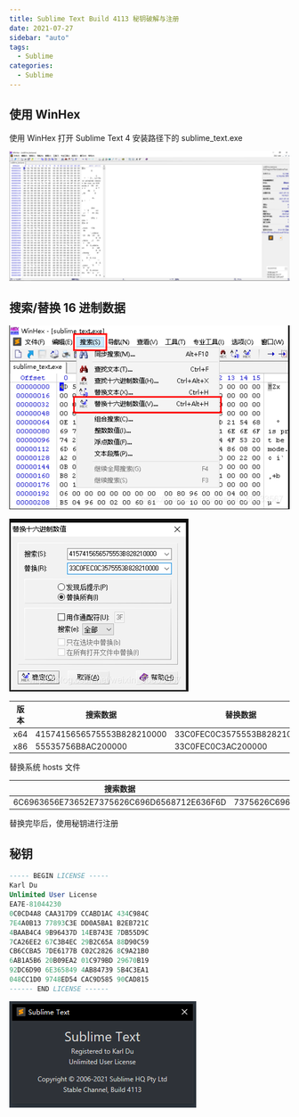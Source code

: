 ```yaml
---
title: Sublime Text Build 4113 秘钥破解与注册
date: 2021-07-27
sidebar: "auto"
tags:
  - Sublime
categories:
  - Sublime
---
```


## 使用 WinHex

使用 WinHex 打开 Sublime Text 4 安装路径下的 sublime_text.exe

![image-20210727132308387](./202107271300.assets/image-20210727132308387.png)

## 搜索/替换 16 进制数据

![image-20210727132531887](./202107271300.assets/image-20210727132531887.png)

![image-20210727132705458](./202107271300.assets/image-20210727132705458.png)

| 版本 | 搜索数据                   | 替换数据                   |
| ---- | -------------------------- | -------------------------- |
| x64  | 4157415656575553B828210000 | 33C0FEC0C3575553B828210000 |
| x86  | 55535756B8AC200000         | 33C0FEC0C3AC200000         |

替换系统 hosts 文件

| 搜索数据                                   | 替换数据                                   |
| ------------------------------------------ | ------------------------------------------ |
| 6C6963656E73652E7375626C696D6568712E636F6D | 7375626C696D6568712E6C6F63616C686F73740000 |

替换完毕后，使用秘钥进行注册

## 秘钥

```SQL
----- BEGIN LICENSE -----
Karl Du
Unlimited User License
EA7E-81044230
0C0CD4A8 CAA317D9 CCABD1AC 434C984C
7E4A0B13 77893C3E DD0A5BA1 B2EB721C
4BAAB4C4 9B96437D 14EB743E 7DB55D9C
7CA26EE2 67C3B4EC 29B2C65A 88D90C59
CB6CCBA5 7DE6177B C02C2826 8C9A21B0
6AB1A5B6 20B09EA2 01C979BD 29670B19
92DC6D90 6E365849 4AB84739 5B4C3EA1
048CC1D0 9748ED54 CAC9D585 90CAD815
------ END LICENSE ------
```

![image-20210727133034153](./202107271300.assets/image-20210727133034153.png)
